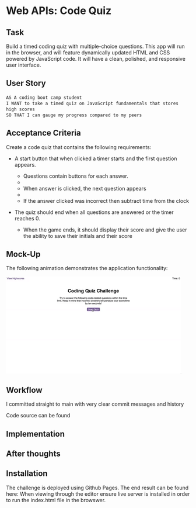 # Web APIs: Code Quiz

## Task
Build a timed coding quiz with multiple-choice questions. This app will run in the browser, and will feature dynamically updated HTML and CSS powered by JavaScript code. It will have a clean, polished, and responsive user interface. 


## User Story

```
AS A coding boot camp student
I WANT to take a timed quiz on JavaScript fundamentals that stores high scores
SO THAT I can gauge my progress compared to my peers
```

## Acceptance Criteria

Create a code quiz that contains the following requirements:

* A start button that when clicked a timer starts and the first question appears.
 
  * Questions contain buttons for each answer.
  * 
  * When answer is clicked, the next question appears
  * 
  * If the answer clicked was incorrect then subtract time from the clock

* The quiz should end when all questions are answered or the timer reaches 0.

  * When the game ends, it should display their score and give the user the ability to save their initials and their score
  
## Mock-Up

The following animation demonstrates the application functionality:

![Animation of code quiz. Presses button to start quiz. Clicks the button for the answer to each question, displays if answer was correct or incorrect. Quiz finishes and displays high scores. User adds their initials, then clears their initials and starts over.](./solution/08-web-apis-challenge-demo.gif)

## Workflow
I committed straight to main with very clear commit messages and history

Code source can be found <here>

## Implementation

## After thoughts
  


## Installation

The challenge is deployed using Github Pages. The end result can be found here: <here> When viewing through the editor ensure live server is installed in order to run the index.html file in the browswer.
